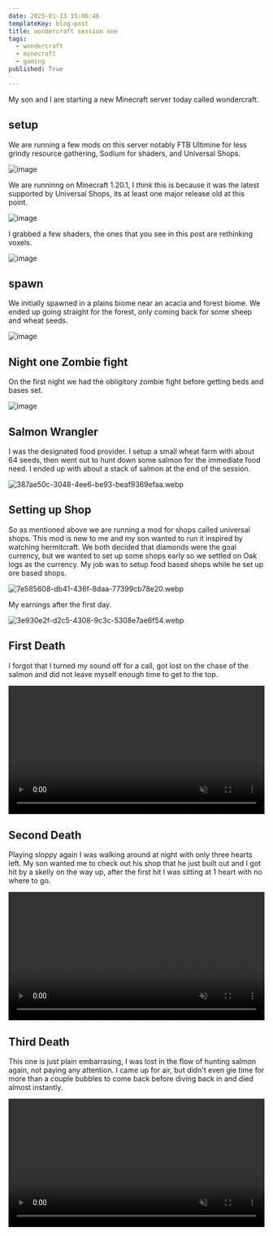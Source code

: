 ```yaml
---
date: 2025-01-13 15:06:46
templateKey: blog-post
title: wondercraft session one
tags:
  - wondercraft
  - minecraft
  - gaming
published: True

---
```


My son and I are starting a new Minecraft server today called wondercraft.

## setup

We are running a few mods on this server notably FTB Ultimine for less grindy
resource gathering, Sodium for shaders, and Universal Shops.

![image](https://dropper.wayl.one/api/file/730b4480-6356-4ad6-aecc-4b4661603ee6.webp)

We are runninng on Minecraft 1.20.1, I _think_ this is because it was the
latest supported by Universal Shops, its at least one major release old at this
point.

![image](https://dropper.wayl.one/api/file/66550abc-060c-47b2-830f-be7355ad7120.webp)

I grabbed a few shaders, the ones that you see in this post are rethinking
voxels.

![image](https://dropper.wayl.one/api/file/3d6ab456-64dd-4760-a27e-02c2326ea36b.webp)

## spawn

We initially spawned in a plains biome near an acacia and forest biome.  We
ended up going straight for the forest, only coming back for some sheep and
wheat seeds.

![image](https://dropper.wayl.one/api/file/2cb49488-0e5f-44f4-b89e-dc5eaa8bf077.webp)

## Night one Zombie fight

On the first night we had the obligitory zombie fight before getting beds and bases set.

![image](https://dropper.wayl.one/api/file/28b09b9c-6dd9-4437-9330-bf0e52401b6d.webp)

## Salmon Wrangler

I was the designated food provider.  I setup a small wheat farm with about 64
seeds, then went out to hunt down some salmon for the immediate food need.  I
ended up with about a stack of salmon at the end of the session.

![387ae50c-3048-4ee6-be93-beaf9369efaa.webp](https://dropper.wayl.one/api/file/387ae50c-3048-4ee6-be93-beaf9369efaa.webp)

## Setting up Shop

So as mentioned above we are running a mod for shops called universal shops.
This mod is new to me and my son wanted to run it inspired by watching
hermitcraft.  We both decided that diamonds were the goal currency, but we
wanted to set up some shops early so we settled on Oak logs as the currency.
My job was to setup food based shops while he set up ore based shops.

![7e585608-db41-436f-8daa-77399cb78e20.webp](https://dropper.wayl.one/api/file/7e585608-db41-436f-8daa-77399cb78e20.webp)

My earnings after the first day.

![3e930e2f-d2c5-4308-9c3c-5308e7ae6f54.webp](https://dropper.wayl.one/api/file/3e930e2f-d2c5-4308-9c3c-5308e7ae6f54.webp)

## First Death

I forgot that I turned my sound off for a call, got lost on the chase of the
salmon and did not leave myself enough time to get to the top.

<video autoplay="" controls="" loop="true" muted="" playsinline="" width="100%" class="rounded-xl border-pink-900 border-2">
     <source
      src="https://dropper.wayl.one/api/file/f112d27a-3a77-4e8f-8bf7-8ff981b6355b.mp4"
      type="video/mp4">
     Sorry, your browser doesn't support embedded videos.
</video>

## Second Death

Playing sloppy again I was walking around at night with only three hearts left.
My son wanted me to check out his shop that he just built out and I got hit by
a skelly on the way up, after the first hit I was sitting at 1 heart with no
where to go.

<video autoplay="" controls="" loop="true" muted="" playsinline="" width="100%" class="rounded-xl border-pink-900 border-2">
     <source
      src="https://dropper.wayl.one/api/file/ab088aa3-2661-4551-9040-1fad928ec450.mp4"
      type="video/mp4">
     Sorry, your browser doesn't support embedded videos.
</video>

## Third Death

This one is just plain embarrasing, I was lost in the flow of hunting salmon
again, not paying any attention.  I came up for air, but didn't even gie time
for more than a couple bubbles to come back before diving back in and died
almost instantly.

<video autoplay="" controls="" loop="true" muted="" playsinline="" width="100%" class="rounded-xl border-pink-900 border-2">
     <source
      src="https://dropper.wayl.one/api/file/f36b068d-0094-4d24-8b19-314ee23d71b1.mp4"
      type="video/mp4">
     Sorry, your browser doesn't support embedded videos.
</video>
